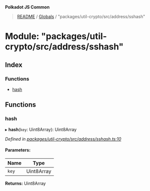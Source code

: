 **Polkadot JS Common**

> [README](../README.md) / [Globals](../globals.md) / "packages/util-crypto/src/address/sshash"

# Module: "packages/util-crypto/src/address/sshash"

## Index

### Functions

* [hash](_packages_util_crypto_src_address_sshash_.md#hash)

## Functions

### hash

▸ **hash**(`key`: Uint8Array): Uint8Array

*Defined in [packages/util-crypto/src/address/sshash.ts:10](https://github.com/polkadot-js/common/blob/dd1220ac/packages/util-crypto/src/address/sshash.ts#L10)*

#### Parameters:

Name | Type |
------ | ------ |
`key` | Uint8Array |

**Returns:** Uint8Array
